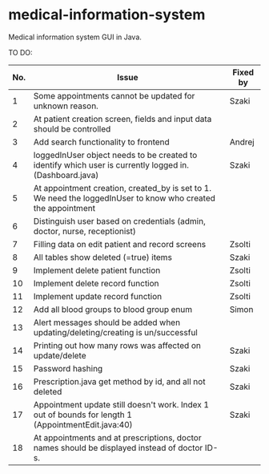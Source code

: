 # medical-information-system
Medical information system GUI in Java.

TO DO:

| No. 	 | Issue                                                                                                         	            | Fixed by 	 |
|-------|----------------------------------------------------------------------------------------------------------------------------|------------|
| 1   	 | Some appointments cannot be updated for unknown reason.                                                       	            | 	Szaki     |
| 2   	 | At patient creation screen, fields and input data should be controlled                                        	            | 	          |
| 3   	 | Add search functionality to frontend                                                                                     	 | Andrej	    |
| 4   	 | loggedInUser object needs to be created to identify which user is currently logged in. (Dashboard.java)       	            | 	  Szaki   |
| 5   	 | At appointment creation, created_by is set to 1. We need the loggedInUser to know who created the appointment 	            | 	          |
| 6   	 | Distinguish user based on credentials (admin, doctor, nurse, receptionist)                                    	            | 	          |
| 7   	 | Filling data on edit patient and record screens                                                               	            | Zsolti	    |
| 8   	 | All tables show deleted (=true) items                                                         	                            | Szaki	     |
| 9   	 | Implement delete patient function                                                                             	            | Zsolti     |
| 10  	 | Implement delete record function                                                                              	            | Zsolti     |
| 11  	 | Implement update record function                                                                              	            | Zsolti     |
| 12  	 | Add all blood groups to  blood group enum                                                             	                    | Simon	     |
| 13  	 | Alert messages should be added when updating/deleting/creating is un/successful                                            |            |
| 14  	 | Printing out how many rows was affected on update/delete                                                                   | Szaki      |
| 15 	  | Password hashing                                                                                                           | Szaki      |
| 16 	  | Prescription.java get method by id, and all not deleted                                                                    | Szaki      |
| 17 	  | Appointment update still doesn't work. Index 1 out of bounds for length 1 (AppointmentEdit.java:40)                        | Szaki      |
| 18 	  | At appointments and at prescriptions, doctor names should be displayed instead of doctor ID-s.                             |            |